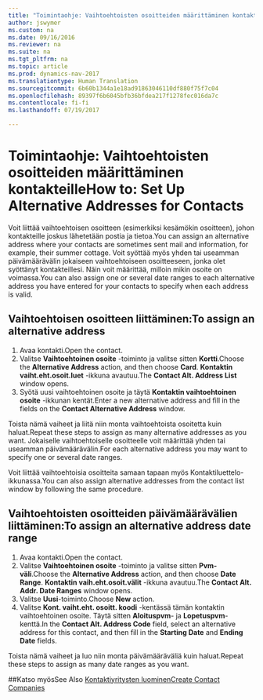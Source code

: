 ```yaml
---
title: "Toimintaohje: Vaihtoehtoisten osoitteiden määrittäminen kontakteille"
author: jswymer
ms.custom: na
ms.date: 09/16/2016
ms.reviewer: na
ms.suite: na
ms.tgt_pltfrm: na
ms.topic: article
ms.prod: dynamics-nav-2017
ms.translationtype: Human Translation
ms.sourcegitcommit: 6b60b1344a1e18ad91863046110df880f75f7c04
ms.openlocfilehash: 89397f6b6045bfb36bfdea217f1278fec016da7c
ms.contentlocale: fi-fi
ms.lasthandoff: 07/19/2017

---
```

# <a name="how-to-set-up-alternative-addresses-for-contacts"></a><span data-ttu-id="bb275-102">Toimintaohje: Vaihtoehtoisten osoitteiden määrittäminen kontakteille</span><span class="sxs-lookup"><span data-stu-id="bb275-102">How to: Set Up Alternative Addresses for Contacts</span></span>
<span data-ttu-id="bb275-103">Voit liittää vaihtoehtoisen osoitteen (esimerkiksi kesämökin osoitteen), johon kontakteille joskus lähetetään postia ja tietoa.</span><span class="sxs-lookup"><span data-stu-id="bb275-103">You can assign an alternative address where your contacts are sometimes sent mail and information, for example, their summer cottage.</span></span> <span data-ttu-id="bb275-104">Voit syöttää myös yhden tai useamman päivämäärävälin jokaiseen vaihtoehtoiseen osoitteeseen, jonka olet syöttänyt kontakteillesi. Näin voit määrittää, milloin mikin osoite on voimassa.</span><span class="sxs-lookup"><span data-stu-id="bb275-104">You can also assign one or several date ranges to each alternative address you have entered for your contacts to specify when each address is valid.</span></span>

## <a name="to-assign-an-alternative-address"></a><span data-ttu-id="bb275-105">Vaihtoehtoisen osoitteen liittäminen:</span><span class="sxs-lookup"><span data-stu-id="bb275-105">To assign an alternative address</span></span>
1. <span data-ttu-id="bb275-106">Avaa kontakti.</span><span class="sxs-lookup"><span data-stu-id="bb275-106">Open the contact.</span></span>
2. <span data-ttu-id="bb275-107">Valitse **Vaihtoehtoinen osoite** -toiminto ja valitse sitten **Kortti**.</span><span class="sxs-lookup"><span data-stu-id="bb275-107">Choose the **Alternative Address** action, and then choose **Card**.</span></span> <span data-ttu-id="bb275-108">**Kontaktin vaiht.eht.osoit.luet** -ikkuna avautuu.</span><span class="sxs-lookup"><span data-stu-id="bb275-108">The **Contact Alt. Address List** window opens.</span></span>
3. <span data-ttu-id="bb275-109">Syötä uusi vaihtoehtoinen osoite ja täytä **Kontaktin vaihtoehtoinen osoite** -ikkunan kentät.</span><span class="sxs-lookup"><span data-stu-id="bb275-109">Enter a new alternative address and fill in the fields on the **Contact Alternative Address** window.</span></span>

<span data-ttu-id="bb275-110">Toista nämä vaiheet ja liitä niin monta vaihtoehtoista osoitetta kuin haluat.</span><span class="sxs-lookup"><span data-stu-id="bb275-110">Repeat these steps to assign as many alternative addresses as you want.</span></span> <span data-ttu-id="bb275-111">Jokaiselle vaihtoehtoiselle osoitteelle voit määrittää yhden tai useamman päivämäärävälin.</span><span class="sxs-lookup"><span data-stu-id="bb275-111">For each alternative address you may want to specify one or several date ranges.</span></span>

<span data-ttu-id="bb275-112">Voit liittää vaihtoehtoisia osoitteita samaan tapaan myös Kontaktiluettelo-ikkunassa.</span><span class="sxs-lookup"><span data-stu-id="bb275-112">You can also assign alternative addresses from the contact list window by following the same procedure.</span></span>

## <a name="to-assign-an-alternative-address-date-range"></a><span data-ttu-id="bb275-113">Vaihtoehtoisten osoitteiden päivämäärävälien liittäminen:</span><span class="sxs-lookup"><span data-stu-id="bb275-113">To assign an alternative address date range</span></span>
1. <span data-ttu-id="bb275-114">Avaa kontakti.</span><span class="sxs-lookup"><span data-stu-id="bb275-114">Open the contact.</span></span>
2. <span data-ttu-id="bb275-115">Valitse **Vaihtoehtoinen osoite** -toiminto ja valitse sitten **Pvm-väli**.</span><span class="sxs-lookup"><span data-stu-id="bb275-115">Choose the **Alternative Address** action, and then choose **Date Range**.</span></span> <span data-ttu-id="bb275-116">**Kontaktin vaih.eht.osoit.välit** -ikkuna avautuu.</span><span class="sxs-lookup"><span data-stu-id="bb275-116">The **Contact Alt. Addr. Date Ranges** window opens.</span></span>
3. <span data-ttu-id="bb275-117">Valitse **Uusi**-toiminto.</span><span class="sxs-lookup"><span data-stu-id="bb275-117">Choose **New** action.</span></span>
4. <span data-ttu-id="bb275-118">Valitse **Kont. vaiht.eht. osoitt. koodi** -kentässä tämän kontaktin vaihtoehtoinen osoite. Täytä sitten **Aloituspvm**- ja **Lopetuspvm**-kenttä.</span><span class="sxs-lookup"><span data-stu-id="bb275-118">In the **Contact Alt. Address Code** field, select an alternative address for this contact, and then fill in the **Starting Date** and **Ending Date** fields.</span></span>

<span data-ttu-id="bb275-119">Toista nämä vaiheet ja luo niin monta päivämääräväliä kuin haluat.</span><span class="sxs-lookup"><span data-stu-id="bb275-119">Repeat these steps to assign as many date ranges as you want.</span></span>

##<a name="see-also"></a><span data-ttu-id="bb275-120">Katso myös</span><span class="sxs-lookup"><span data-stu-id="bb275-120">See Also</span></span>
[<span data-ttu-id="bb275-121">Kontaktiyritysten luominen</span><span class="sxs-lookup"><span data-stu-id="bb275-121">Create Contact Companies</span></span>](marketing-create-contact-companies.md)


